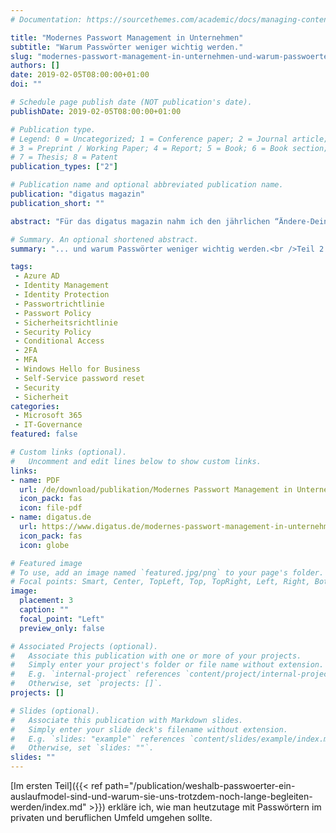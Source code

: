 ```yaml
---
# Documentation: https://sourcethemes.com/academic/docs/managing-content/

title: "Modernes Passwort Management in Unternehmen"
subtitle: "Warum Passwörter weniger wichtig werden."
slug: "modernes-passwort-management-in-unternehmen-und-warum-passwoerter-weniger-wichtig-werden"
authors: []
date: 2019-02-05T08:00:00+01:00
doi: ""

# Schedule page publish date (NOT publication's date).
publishDate: 2019-02-05T08:00:00+01:00

# Publication type.
# Legend: 0 = Uncategorized; 1 = Conference paper; 2 = Journal article;
# 3 = Preprint / Working Paper; 4 = Report; 5 = Book; 6 = Book section;
# 7 = Thesis; 8 = Patent
publication_types: ["2"]

# Publication name and optional abbreviated publication name.
publication: "digatus magazin"
publication_short: ""

abstract: "Für das digatus magazin nahm ich den jährlichen “Ändere-Dein-Passwort-Tag” als Anlass, um die sich gerade vollziehende Veränderung in der Unternehmenswelt im Bezug auf die Absicherung von Benutzerkonten mittels Passwörtern einzugehen. Dabei gehe ich auf die Nutzung von Cloud Identities und dessen besonderen Schutzbedürfnisse ein und erkläre, welche Technologien es ermöglichen Passwörter Schritt für Schritt überflüssig zu machen."

# Summary. An optional shortened abstract.
summary: "... und warum Passwörter weniger wichtig werden.<br />Teil 2 des State of the Union zum “Ändere-Dein-Passwort-Tag” 2019."

tags:
 - Azure AD
 - Identity Management
 - Identity Protection
 - Passwortrichtlinie
 - Passwort Policy
 - Sicherheitsrichtlinie
 - Security Policy
 - Conditional Access
 - 2FA
 - MFA
 - Windows Hello for Business
 - Self-Service password reset
 - Security
 - Sicherheit
categories:
 - Microsoft 365
 - IT-Governance
featured: false

# Custom links (optional).
#   Uncomment and edit lines below to show custom links.
links:
- name: PDF
  url: /de/download/publikation/Modernes Passwort Management in Unternehmen - digatus.pdf
  icon_pack: fas
  icon: file-pdf
- name: digatus.de
  url: https://www.digatus.de/modernes-passwort-management-in-unternehmen-und-warum-passwoerter-weniger-wichtig-werden/
  icon_pack: fas
  icon: globe

# Featured image
# To use, add an image named `featured.jpg/png` to your page's folder. 
# Focal points: Smart, Center, TopLeft, Top, TopRight, Left, Right, BottomLeft, Bottom, BottomRight.
image:
  placement: 3
  caption: ""
  focal_point: "Left"
  preview_only: false

# Associated Projects (optional).
#   Associate this publication with one or more of your projects.
#   Simply enter your project's folder or file name without extension.
#   E.g. `internal-project` references `content/project/internal-project/index.md`.
#   Otherwise, set `projects: []`.
projects: []

# Slides (optional).
#   Associate this publication with Markdown slides.
#   Simply enter your slide deck's filename without extension.
#   E.g. `slides: "example"` references `content/slides/example/index.md`.
#   Otherwise, set `slides: ""`.
slides: ""
---
```


[Im ersten Teil]({{< ref path="/publication/weshalb-passwoerter-ein-auslaufmodel-sind-und-warum-sie-uns-trotzdem-noch-lange-begleiten-werden/index.md" >}}) erkläre ich, wie man heutzutage mit Passwörtern im privaten und beruflichen Umfeld umgehen sollte.
